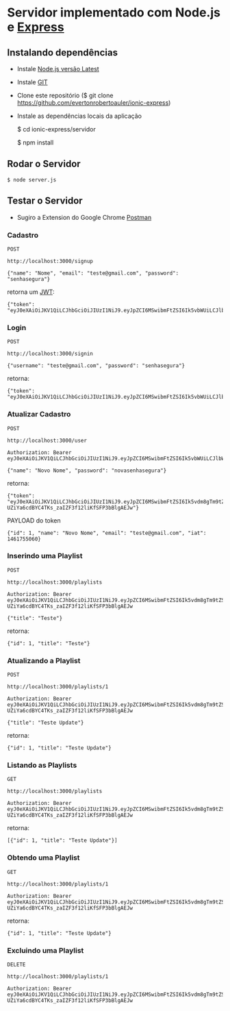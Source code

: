 # Servidor implementado com Node.js e [Express](http://expressjs.com/)

## Instalando dependências

- Instale [Node.js versão Latest](https://nodejs.org/en/)
- Instale [GIT](https://git-scm.com/)
- Clone este repositório ($ git clone https://github.com/evertonrobertoauler/ionic-express)
- Instale as dependências locais da aplicação 


    $ cd ionic-express/servidor
    
    $ npm install


## Rodar o Servidor


    $ node server.js


## Testar o Servidor 

- Sugiro a Extension do Google Chrome [Postman](https://chrome.google.com/webstore/detail/postman/fhbjgbiflinjbdggehcddcbncdddomop?hl=en)

### Cadastro


    POST 

    http://localhost:3000/signup 

    {"name": "Nome", "email": "teste@gmail.com", "password": "senhasegura"}


retorna um [JWT](https://jwt.io/):


    {"token": "eyJ0eXAiOiJKV1QiLCJhbGciOiJIUzI1NiJ9.eyJpZCI6MSwibmFtZSI6Ik5vbWUiLCJlbWFpbCI6InRlc3RlQGdtYWlsLmNvbSIsImlhdCI6MTQ2MTc1NTAxM30.UnUZmZcEWtZqzygRwIv2x6UV9DXOJ3sYzWGR5l2RoGY"}


### Login


    POST

    http://localhost:3000/signin

    {"username": "teste@gmail.com", "password": "senhasegura"}


retorna:


    {"token": "eyJ0eXAiOiJKV1QiLCJhbGciOiJIUzI1NiJ9.eyJpZCI6MSwibmFtZSI6Ik5vbWUiLCJlbWFpbCI6InRlc3RlQGdtYWlsLmNvbSIsImlhdCI6MTQ2MTc1NTA2MH0.Du35ABQjYcTalshmGVf6x9KqA2K3t_I3Dt_2xFf052U"}


### Atualizar Cadastro


    POST

    http://localhost:3000/user

    Authorization: Bearer eyJ0eXAiOiJKV1QiLCJhbGciOiJIUzI1NiJ9.eyJpZCI6MSwibmFtZSI6Ik5vbWUiLCJlbWFpbCI6InRlc3RlQGdtYWlsLmNvbSIsImlhdCI6MTQ2MTc1NTA2MH0.Du35ABQjYcTalshmGVf6x9KqA2K3t_I3Dt_2xFf052U

    {"name": "Novo Nome", "password": "novasenhasegura"}


retorna:


    {"token": "eyJ0eXAiOiJKV1QiLCJhbGciOiJIUzI1NiJ9.eyJpZCI6MSwibmFtZSI6Ik5vdm8gTm9tZSIsImVtYWlsIjoidGVzdGVAZ21haWwuY29tIiwiaWF0IjoxNDYxNzU1NTIwfQ.U-UZiYa6cdBYC4TKs_zaIZF3f12liKfSFP3bBlgAEJw"}


PAYLOAD do token


    {"id": 1, "name": "Novo Nome", "email": "teste@gmail.com", "iat": 1461755060}


### Inserindo uma Playlist


    POST

    http://localhost:3000/playlists

    Authorization: Bearer eyJ0eXAiOiJKV1QiLCJhbGciOiJIUzI1NiJ9.eyJpZCI6MSwibmFtZSI6Ik5vdm8gTm9tZSIsImVtYWlsIjoidGVzdGVAZ21haWwuY29tIiwiaWF0IjoxNDYxNzU1NTIwfQ.U-UZiYa6cdBYC4TKs_zaIZF3f12liKfSFP3bBlgAEJw

    {"title": "Teste"}


retorna:


    {"id": 1, "title": "Teste"}


### Atualizando a Playlist


    POST

    http://localhost:3000/playlists/1

    Authorization: Bearer eyJ0eXAiOiJKV1QiLCJhbGciOiJIUzI1NiJ9.eyJpZCI6MSwibmFtZSI6Ik5vdm8gTm9tZSIsImVtYWlsIjoidGVzdGVAZ21haWwuY29tIiwiaWF0IjoxNDYxNzU1NTIwfQ.U-UZiYa6cdBYC4TKs_zaIZF3f12liKfSFP3bBlgAEJw

    {"title": "Teste Update"}


retorna:


    {"id": 1, "title": "Teste Update"}


### Listando as Playlists


    GET

    http://localhost:3000/playlists

    Authorization: Bearer eyJ0eXAiOiJKV1QiLCJhbGciOiJIUzI1NiJ9.eyJpZCI6MSwibmFtZSI6Ik5vdm8gTm9tZSIsImVtYWlsIjoidGVzdGVAZ21haWwuY29tIiwiaWF0IjoxNDYxNzU1NTIwfQ.U-UZiYa6cdBYC4TKs_zaIZF3f12liKfSFP3bBlgAEJw


retorna:


    [{"id": 1, "title": "Teste Update"}]


### Obtendo uma Playlist


    GET

    http://localhost:3000/playlists/1

    Authorization: Bearer eyJ0eXAiOiJKV1QiLCJhbGciOiJIUzI1NiJ9.eyJpZCI6MSwibmFtZSI6Ik5vdm8gTm9tZSIsImVtYWlsIjoidGVzdGVAZ21haWwuY29tIiwiaWF0IjoxNDYxNzU1NTIwfQ.U-UZiYa6cdBYC4TKs_zaIZF3f12liKfSFP3bBlgAEJw


retorna:


    {"id": 1, "title": "Teste Update"}


### Excluindo uma Playlist


    DELETE

    http://localhost:3000/playlists/1

    Authorization: Bearer eyJ0eXAiOiJKV1QiLCJhbGciOiJIUzI1NiJ9.eyJpZCI6MSwibmFtZSI6Ik5vdm8gTm9tZSIsImVtYWlsIjoidGVzdGVAZ21haWwuY29tIiwiaWF0IjoxNDYxNzU1NTIwfQ.U-UZiYa6cdBYC4TKs_zaIZF3f12liKfSFP3bBlgAEJw


